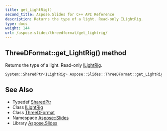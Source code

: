 ```yaml
---
title: get_LightRig()
second_title: Aspose.Slides for C++ API Reference
description: Returns the type of a light. Read-only ILightRig.
type: docs
weight: 144
url: /aspose.slides/threedformat/get_lightrig/
---
```

## ThreeDFormat::get_LightRig() method


Returns the type of a light. Read-only [ILightRig](../../ilightrig/).

```cpp
System::SharedPtr<ILightRig> Aspose::Slides::ThreeDFormat::get_LightRig() override
```

## See Also

* Typedef [SharedPtr](../../../system/sharedptr/)
* Class [ILightRig](../../ilightrig/)
* Class [ThreeDFormat](../)
* Namespace [Aspose::Slides](../../)
* Library [Aspose.Slides](../../../)
